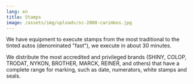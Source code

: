 ```yaml
---
lang: en
title: Stamps
image: /assets/img/uploads/sc-2000-carimbos.jpg
---
```

We have equipment to execute stamps from the most traditional to the tinted autos (denominated "fast"), we execute in about 30 minutes.

We distribute the most accredited and privileged brands (SHINY, COLOP, TRODAT, NYKON, BROTHER, MARCK, REINER, and others) that have a complete range for marking, such as date, numerators, white stamps and seals.